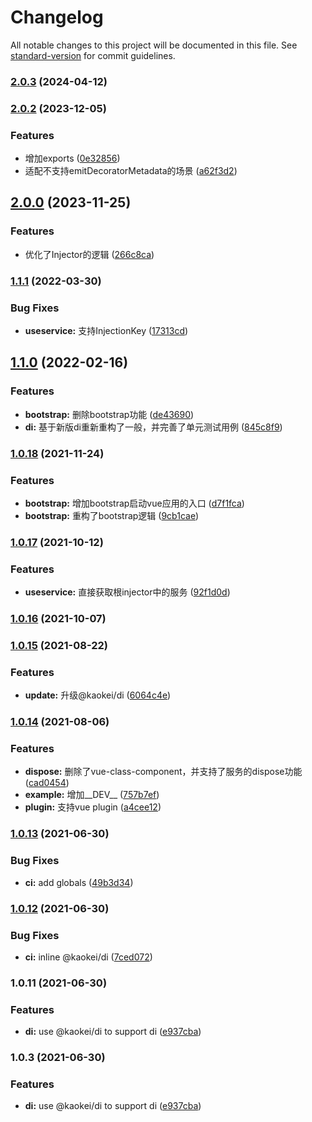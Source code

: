 # Changelog

All notable changes to this project will be documented in this file. See [standard-version](https://github.com/conventional-changelog/standard-version) for commit guidelines.

### [2.0.3](https://github.com/kaokei/use-vue-service/compare/v2.0.2...v2.0.3) (2024-04-12)

### [2.0.2](https://github.com/kaokei/use-vue-service/compare/v2.0.0...v2.0.2) (2023-12-05)


### Features

* 增加exports ([0e32856](https://github.com/kaokei/use-vue-service/commit/0e32856380bdec38e9fdceb15fd7cd0103b06a13))
* 适配不支持emitDecoratorMetadata的场景 ([a62f3d2](https://github.com/kaokei/use-vue-service/commit/a62f3d274628f61e8a49c207bd6aa5e748b7ed56))

## [2.0.0](https://github.com/kaokei/use-vue-service/compare/v1.1.1...v2.0.0) (2023-11-25)


### Features

* 优化了Injector的逻辑 ([266c8ca](https://github.com/kaokei/use-vue-service/commit/266c8ca4bb323067cf20897dec5d086175a13b4b))

### [1.1.1](https://github.com/kaokei/use-vue-service/compare/v1.1.0...v1.1.1) (2022-03-30)


### Bug Fixes

* **useservice:** 支持InjectionKey ([17313cd](https://github.com/kaokei/use-vue-service/commit/17313cd116176b8e4a45aaf05e4901514c3125b8))

## [1.1.0](https://github.com/kaokei/use-vue-service/compare/v1.0.18...v1.1.0) (2022-02-16)


### Features

* **bootstrap:** 删除bootstrap功能 ([de43690](https://github.com/kaokei/use-vue-service/commit/de43690c532209859b94f53652e248a455a56eb1))
* **di:** 基于新版di重新重构了一般，并完善了单元测试用例 ([845c8f9](https://github.com/kaokei/use-vue-service/commit/845c8f9e2df5de19f7cef2b7035770a8070870be))

### [1.0.18](https://github.com/kaokei/use-vue-service/compare/v1.0.17...v1.0.18) (2021-11-24)


### Features

* **bootstrap:** 增加bootstrap启动vue应用的入口 ([d7f1fca](https://github.com/kaokei/use-vue-service/commit/d7f1fca7711a7c22e599bdf68278cdc8a66fdad5))
* **bootstrap:** 重构了bootstrap逻辑 ([9cb1cae](https://github.com/kaokei/use-vue-service/commit/9cb1cae170352ddb26e2451e0b97a2a2015c1b4b))

### [1.0.17](https://github.com/kaokei/use-vue-service/compare/v1.0.16...v1.0.17) (2021-10-12)


### Features

* **useservice:** 直接获取根injector中的服务 ([92f1d0d](https://github.com/kaokei/use-vue-service/commit/92f1d0d77661c582ed89cecc55bede01252330d0))

### [1.0.16](https://github.com/kaokei/use-vue-service/compare/v1.0.15...v1.0.16) (2021-10-07)

### [1.0.15](https://github.com/kaokei/use-vue-service/compare/v1.0.14...v1.0.15) (2021-08-22)


### Features

* **update:** 升级@kaokei/di ([6064c4e](https://github.com/kaokei/use-vue-service/commit/6064c4e1b7fcd102f287bea03a1984c1621d2884))

### [1.0.14](https://github.com/kaokei/use-vue-service/compare/v1.0.13...v1.0.14) (2021-08-06)


### Features

* **dispose:** 删除了vue-class-component，并支持了服务的dispose功能 ([cad0454](https://github.com/kaokei/use-vue-service/commit/cad045461b6fd617a85456cc98a45ecf42406341))
* **example:** 增加__DEV__ ([757b7ef](https://github.com/kaokei/use-vue-service/commit/757b7ef6866ad16d3a77b2d3ec4e0648bcba7369))
* **plugin:** 支持vue plugin ([a4cee12](https://github.com/kaokei/use-vue-service/commit/a4cee12f1607dbee81dae5f0cf55efdbcae29be1))

### [1.0.13](https://github.com/kaokei/use-vue-service/compare/v1.0.12...v1.0.13) (2021-06-30)


### Bug Fixes

* **ci:** add globals ([49b3d34](https://github.com/kaokei/use-vue-service/commit/49b3d3408d2caeaa767195551e7c152cd97cbff6))

### [1.0.12](https://github.com/kaokei/use-vue-service/compare/v1.0.11...v1.0.12) (2021-06-30)


### Bug Fixes

* **ci:** inline @kaokei/di ([7ced072](https://github.com/kaokei/use-vue-service/commit/7ced07291f45cd380f26da96a650a8581c9e6c8e))

### 1.0.11 (2021-06-30)


### Features

* **di:** use @kaokei/di to support di ([e937cba](https://github.com/kaokei/use-vue-service/commit/e937cba4379ec87a3b139a6132509b5216409c09))

### 1.0.3 (2021-06-30)


### Features

* **di:** use @kaokei/di to support di ([e937cba](https://github.com/kaokei/use-vue-service/commit/e937cba4379ec87a3b139a6132509b5216409c09))
